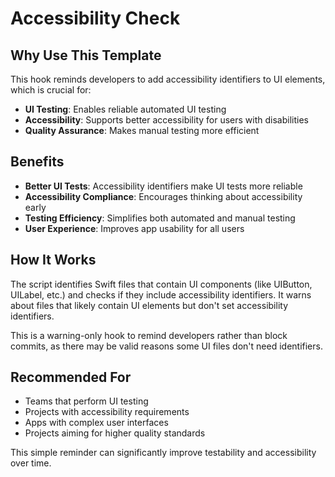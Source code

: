 # Accessibility Check

## Why Use This Template

This hook reminds developers to add accessibility identifiers to UI elements, which is crucial for:

- **UI Testing**: Enables reliable automated UI testing
- **Accessibility**: Supports better accessibility for users with disabilities
- **Quality Assurance**: Makes manual testing more efficient

## Benefits

- **Better UI Tests**: Accessibility identifiers make UI tests more reliable
- **Accessibility Compliance**: Encourages thinking about accessibility early
- **Testing Efficiency**: Simplifies both automated and manual testing
- **User Experience**: Improves app usability for all users

## How It Works

The script identifies Swift files that contain UI components (like UIButton, UILabel, etc.) and checks if they include accessibility identifiers. It warns about files that likely contain UI elements but don't set accessibility identifiers.

This is a warning-only hook to remind developers rather than block commits, as there may be valid reasons some UI files don't need identifiers.

## Recommended For

- Teams that perform UI testing
- Projects with accessibility requirements
- Apps with complex user interfaces
- Projects aiming for higher quality standards

This simple reminder can significantly improve testability and accessibility over time.
